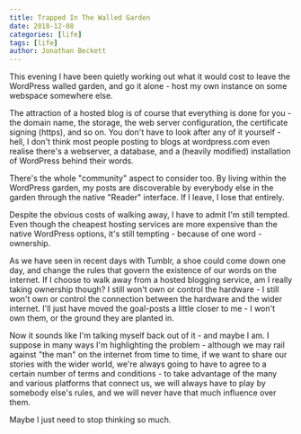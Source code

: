 ```yaml
---
title: Trapped In The Walled Garden
date: 2018-12-08
categories: [life]
tags: [life]
author: Jonathan Beckett
---
```


This evening I have been quietly working out what it would cost to leave the WordPress walled garden, and go it alone - host my own instance on some webspace somewhere else.

The attraction of a hosted blog is of course that everything is done for you - the domain name, the storage, the web server configuration, the certificate signing (https), and so on. You don't have to look after any of it yourself - hell, I don't think most people posting to blogs at wordpress.com even realise there's a webserver, a database, and a (heavily modified) installation of WordPress behind their words.

There's the whole "community" aspect to consider too. By living within the WordPress garden, my posts are discoverable by everybody else in the garden through the native "Reader" interface. If I leave, I lose that entirely.

Despite the obvious costs of walking away, I have to admit I'm still tempted. Even though the cheapest hosting services are more expensive than the native WordPress options, it's still tempting - because of one word - ownership.

As we have seen in recent days with Tumblr, a shoe could come down one day, and change the rules that govern the existence of our words on the internet. If I choose to walk away from a hosted blogging service, am I really taking ownership though? I still won't own or control the hardware - I still won't own or control the connection between the hardware and the wider internet. I'll just have moved the goal-posts a little closer to me - I won't own them, or the ground they are planted in.

Now it sounds like I'm talking myself back out of it - and maybe I am. I suppose in many ways I'm highlighting the problem - although we may rail against "the man" on the internet from time to time, if we want to share our stories with the wider world, we're always going to have to agree to a certain number of terms and conditions - to take advantage of the many and various platforms that connect us, we will always have to play by somebody else's rules, and we will never have that much influence over them.

Maybe I just need to stop thinking so much.